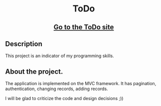 <h1 align="center">ToDo</h1>


<h2 align="center"><a  href="http://f0578479.xsph.ru">Go to the ToDo site</a></h2>

## Description

This project is an indicator of my programming skills.

<p align="center">

## About the project.

The application is implemented on the MVC framework. It has pagination, authentication, changing records, adding records.
</p>

<p>
I will be glad to criticize the code and design decisions ;))

</p>
